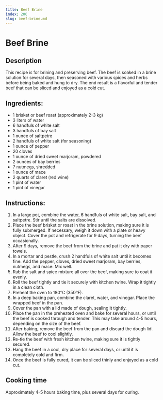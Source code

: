 ```yaml
---
title: Beef Brine
index: 206
slug: beef-brine.md
---
```


# Beef Brine

## Description
This recipe is for brining and preserving beef. The beef is soaked in a brine solution for several days, then seasoned with various spices and herbs before being baked and hung to dry. The end result is a flavorful and tender beef that can be sliced and enjoyed as a cold cut.

## Ingredients:
- 1 brisket or beef roast (approximately 2-3 kg)
- 3 liters of water
- 6 handfuls of white salt
- 3 handfuls of bay salt
- 1 ounce of saltpetre
- 2 handfuls of white salt (for seasoning)
- 1 ounce of pepper
- 20 cloves
- 1 ounce of dried sweet marjoram, powdered
- 2 ounces of bay berries
- 7 nutmegs, shredded
- 1 ounce of mace
- 2 quarts of claret (red wine)
- 1 pint of water
- 1 pint of vinegar

## Instructions:
1. In a large pot, combine the water, 6 handfuls of white salt, bay salt, and saltpetre. Stir until the salts are dissolved.
2. Place the beef brisket or roast in the brine solution, making sure it is fully submerged. If necessary, weigh it down with a plate or heavy object. Cover the pot and refrigerate for 9 days, turning the beef occasionally.
3. After 9 days, remove the beef from the brine and pat it dry with paper towels.
4. In a mortar and pestle, crush 2 handfuls of white salt until it becomes fine. Add the pepper, cloves, dried sweet marjoram, bay berries, nutmegs, and mace. Mix well.
5. Rub the salt and spice mixture all over the beef, making sure to coat it evenly.
6. Roll the beef tightly and tie it securely with kitchen twine. Wrap it tightly in a clean cloth.
7. Preheat the oven to 180°C (350°F).
8. In a deep baking pan, combine the claret, water, and vinegar. Place the wrapped beef in the pan.
9. Cover the pan with a lid made of dough, sealing it tightly.
10. Place the pan in the preheated oven and bake for several hours, or until the beef is cooked through and tender. This may take around 4-5 hours, depending on the size of the beef.
11. After baking, remove the beef from the pan and discard the dough lid. Allow the beef to cool slightly.
12. Re-tie the beef with fresh kitchen twine, making sure it is tightly secured.
13. Hang the beef in a cool, dry place for several days, or until it is completely cold and firm.
14. Once the beef is fully cured, it can be sliced thinly and enjoyed as a cold cut.

## Cooking time
Approximately 4-5 hours baking time, plus several days for curing.